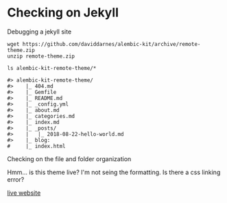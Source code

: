 # Checking on Jekyll

Debugging a jekyll site

```
wget https://github.com/daviddarnes/alembic-kit/archive/remote-theme.zip
unzip remote-theme.zip

ls alembic-kit-remote-theme/*

#> alembic-kit-remote-theme/
#>    |_ 404.md
#>    |_ Gemfile
#>    |_ README.md
#>    |_ _config.yml
#>    |_ about.md
#>    |_ categories.md
#>    |_ index.md
#>    |_ _posts/
#>    |   |_ 2018-08-22-hello-world.md
#>    |_ blog:
#     |_ index.html
```

Checking on the file and folder organization

Hmm... is this theme live? I'm not seing the formatting. Is there a css linking error?

[live website](https://j23414.github.io/test_alembic_jekyll/)
